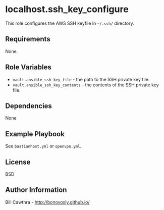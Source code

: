 localhost.ssh_key_configure
=========

This role configures the AWS SSH keyfile in `~/.ssh/` directory.

Requirements
------------

None.

Role Variables
--------------

- `vault.ansible_ssh_key_file` - the path to the SSH private key file.  
- `vault.ansible_ssh_key_contents` - the contents of the SSH private key file.

Dependencies
------------

None

Example Playbook
----------------

See `bastionhost.yml` or `openvpn.yml`.

License
-------

BSD

Author Information
------------------

Bill Cawthra - http://bonovoxly.github.io/
